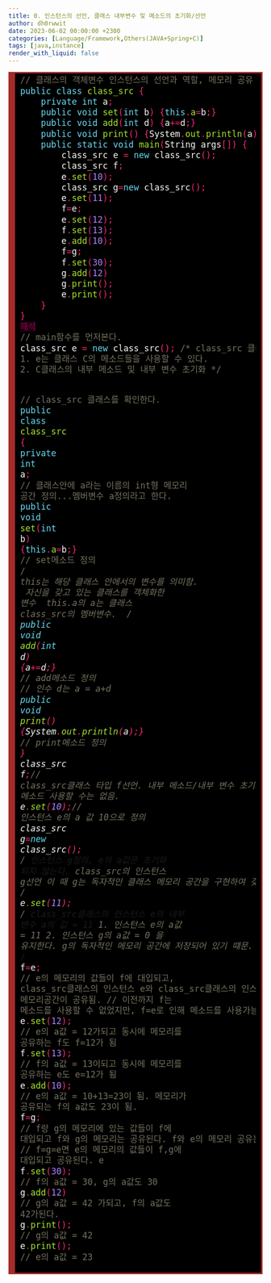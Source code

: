 ```yaml
---
title: 0. 인스턴스의 선언, 클래스 내부변수 및 메소드의 초기화/선언
author: dh0rwwit
date: 2023-06-02 00:00:00 +2300
categories: [Language/Framework,Others(JAVA+Spring+C)]
tags: [java,instance]
render_with_liquid: false
---
```


<!-- HTML generated using hilite.me -->
<div style="background: #272822; overflow:auto;width:auto;border:solid brown;font-size:17px;background:#000000;border-width:.2em .2em .2em .8em;padding:.2em .6em;"><pre style="margin: 0; line-height: 125%"><span style="color: #75715e">// 클래스의 객체변수 인스턴스의 선언과 역할, 메모리 공유</span>
<span style="color: #66d9ef">public</span> <span style="color: #66d9ef">class</span> <span style="color: #a6e22e">class_src</span> <span style="color: #f92672">{</span>
    <span style="color: #66d9ef">private</span> <span style="color: #66d9ef">int</span> <span style="color: #f8f8f2">a</span><span style="color: #f92672">;</span>
    <span style="color: #66d9ef">public</span> <span style="color: #66d9ef">void</span> <span style="color: #a6e22e">set</span><span style="color: #f92672">(</span><span style="color: #66d9ef">int</span> <span style="color: #f8f8f2">b</span><span style="color: #f92672">)</span> <span style="color: #f92672">{</span><span style="color: #66d9ef">this</span><span style="color: #f92672">.</span><span style="color: #a6e22e">a</span><span style="color: #f92672">=</span><span style="color: #f8f8f2">b</span><span style="color: #f92672">;}</span>
    <span style="color: #66d9ef">public</span> <span style="color: #66d9ef">void</span> <span style="color: #a6e22e">add</span><span style="color: #f92672">(</span><span style="color: #66d9ef">int</span> <span style="color: #f8f8f2">d</span><span style="color: #f92672">)</span> <span style="color: #f92672">{</span><span style="color: #f8f8f2">a</span><span style="color: #f92672">+=</span><span style="color: #f8f8f2">d</span><span style="color: #f92672">;}</span>
    <span style="color: #66d9ef">public</span> <span style="color: #66d9ef">void</span> <span style="color: #a6e22e">print</span><span style="color: #f92672">()</span> <span style="color: #f92672">{</span><span style="color: #f8f8f2">System</span><span style="color: #f92672">.</span><span style="color: #a6e22e">out</span><span style="color: #f92672">.</span><span style="color: #a6e22e">println</span><span style="color: #f92672">(</span><span style="color: #f8f8f2">a</span><span style="color: #f92672">);}</span>
    <span style="color: #66d9ef">public</span> <span style="color: #66d9ef">static</span> <span style="color: #66d9ef">void</span> <span style="color: #a6e22e">main</span><span style="color: #f92672">(</span><span style="color: #f8f8f2">String</span> <span style="color: #f8f8f2">args</span><span style="color: #f92672">[])</span> <span style="color: #f92672">{</span>
    	<span style="color: #f8f8f2">class_src</span> <span style="color: #f8f8f2">e</span> <span style="color: #f92672">=</span> <span style="color: #66d9ef">new</span> <span style="color: #f8f8f2">class_src</span><span style="color: #f92672">();</span>
    	<span style="color: #f8f8f2">class_src</span> <span style="color: #f8f8f2">f</span><span style="color: #f92672">;</span>
        <span style="color: #f8f8f2">e</span><span style="color: #f92672">.</span><span style="color: #a6e22e">set</span><span style="color: #f92672">(</span><span style="color: #ae81ff">10</span><span style="color: #f92672">);</span>
    	<span style="color: #f8f8f2">class_src</span> <span style="color: #f8f8f2">g</span><span style="color: #f92672">=</span><span style="color: #66d9ef">new</span> <span style="color: #f8f8f2">class_src</span><span style="color: #f92672">();</span>
        <span style="color: #f8f8f2">e</span><span style="color: #f92672">.</span><span style="color: #a6e22e">set</span><span style="color: #f92672">(</span><span style="color: #ae81ff">11</span><span style="color: #f92672">);</span>
        <span style="color: #f8f8f2">f</span><span style="color: #f92672">=</span><span style="color: #f8f8f2">e</span><span style="color: #f92672">;</span>
        <span style="color: #f8f8f2">e</span><span style="color: #f92672">.</span><span style="color: #a6e22e">set</span><span style="color: #f92672">(</span><span style="color: #ae81ff">12</span><span style="color: #f92672">);</span> 
        <span style="color: #f8f8f2">f</span><span style="color: #f92672">.</span><span style="color: #a6e22e">set</span><span style="color: #f92672">(</span><span style="color: #ae81ff">13</span><span style="color: #f92672">);</span> 
        <span style="color: #f8f8f2">e</span><span style="color: #f92672">.</span><span style="color: #a6e22e">add</span><span style="color: #f92672">(</span><span style="color: #ae81ff">10</span><span style="color: #f92672">);</span> 
        <span style="color: #f8f8f2">f</span><span style="color: #f92672">=</span><span style="color: #f8f8f2">g</span><span style="color: #f92672">;</span> 
        <span style="color: #f8f8f2">f</span><span style="color: #f92672">.</span><span style="color: #a6e22e">set</span><span style="color: #f92672">(</span><span style="color: #ae81ff">30</span><span style="color: #f92672">);</span> 
        <span style="color: #f8f8f2">g</span><span style="color: #f92672">.</span><span style="color: #a6e22e">add</span><span style="color: #f92672">(</span><span style="color: #ae81ff">12</span><span style="color: #f92672">)</span> 
        <span style="color: #f8f8f2">g</span><span style="color: #f92672">.</span><span style="color: #a6e22e">print</span><span style="color: #f92672">();</span>
        <span style="color: #f8f8f2">e</span><span style="color: #f92672">.</span><span style="color: #a6e22e">print</span><span style="color: #f92672">();</span>
    <span style="color: #f92672">}</span>
<span style="color: #f92672">}</span>
<span style="color: #960050; background-color: #1e0010">해석</span>
<span style="color: #75715e">// main함수를 먼저본다.</span>
<span style="color: #f8f8f2">class_src</span> <span style="color: #f8f8f2">e</span> <span style="color: #f92672">=</span> <span style="color: #66d9ef">new</span> <span style="color: #f8f8f2">class_src</span><span style="color: #f92672">();</span> <span style="color: #75715e">/* class_src 클래스의 인스턴스 e선언</span>
<span style="color: #75715e">1. e는 클래스 C의 메소드들을 사용할 수 있다.</span>
<span style="color: #75715e">2. C클래스의 내부 메소드 및 내부 변수 초기화 */</span>

<span style="color: #75715e">// class_src 클래스를 확인한다. </span>
<span style="color: #66d9ef">public</span> <span style="color: #66d9ef">class</span> <span style="color: #a6e22e">class_src</span> <span style="color: #f92672">{</span>
    <span style="color: #66d9ef">private</span> <span style="color: #66d9ef">int</span> <span style="color: #f8f8f2">a</span><span style="color: #f92672">;</span> <span style="color: #75715e">// 클래스안에 a라는 이름의 int형 메모리 공간 정의...멤버변수 a정의라고 한다.</span>
    <span style="color: #66d9ef">public</span> <span style="color: #66d9ef">void</span> <span style="color: #a6e22e">set</span><span style="color: #f92672">(</span><span style="color: #66d9ef">int</span> <span style="color: #f8f8f2">b</span><span style="color: #f92672">)</span> <span style="color: #f92672">{</span><span style="color: #66d9ef">this</span><span style="color: #f92672">.</span><span style="color: #a6e22e">a</span><span style="color: #f92672">=</span><span style="color: #f8f8f2">b</span><span style="color: #f92672">;}</span> <span style="color: #75715e">// set메소드 정의</span>
    <span style="color: #75715e">/*</span>
<span style="color: #75715e">    this는 해당 클래스 안에서의 변수를 의미함.</span>
<span style="color: #75715e">    자신을 갖고 있는 클래스를 객체화한 변수</span>
<span style="color: #75715e">    this.a의 a는 클래스 class_src의 멤버변수.</span>
<span style="color: #75715e">    */</span>
    <span style="color: #66d9ef">public</span> <span style="color: #66d9ef">void</span> <span style="color: #a6e22e">add</span><span style="color: #f92672">(</span><span style="color: #66d9ef">int</span> <span style="color: #f8f8f2">d</span><span style="color: #f92672">)</span> <span style="color: #f92672">{</span><span style="color: #f8f8f2">a</span><span style="color: #f92672">+=</span><span style="color: #f8f8f2">d</span><span style="color: #f92672">;}</span>
    <span style="color: #75715e">// add메소드 정의</span>
    <span style="color: #75715e">// 인수 d는 a = a+d</span>
    <span style="color: #66d9ef">public</span> <span style="color: #66d9ef">void</span> <span style="color: #a6e22e">print</span><span style="color: #f92672">()</span> <span style="color: #f92672">{</span><span style="color: #f8f8f2">System</span><span style="color: #f92672">.</span><span style="color: #a6e22e">out</span><span style="color: #f92672">.</span><span style="color: #a6e22e">println</span><span style="color: #f92672">(</span><span style="color: #f8f8f2">a</span><span style="color: #f92672">);}</span> <span style="color: #75715e">// print메소드 정의</span>
<span style="color: #f92672">}</span>
<span style="color: #f8f8f2">class_src</span> <span style="color: #f8f8f2">f</span><span style="color: #f92672">;</span><span style="color: #75715e">// class_src클래스 타입 f선언. 내부 메소드/내부 변수 초기화 하지 않음. 내부 메소드 사용할 수는 없음.</span>
<span style="color: #f8f8f2">e</span><span style="color: #f92672">.</span><span style="color: #a6e22e">set</span><span style="color: #f92672">(</span><span style="color: #ae81ff">10</span><span style="color: #f92672">);</span><span style="color: #75715e">// 인스턴스 e의 a 값 10으로 정의</span>
<span style="color: #f8f8f2">class_src</span> <span style="color: #f8f8f2">g</span><span style="color: #f92672">=</span><span style="color: #66d9ef">new</span> <span style="color: #f8f8f2">class_src</span><span style="color: #f92672">();</span>
<span style="color: #75715e">/* 인스턴스 g정의, e의 a값은 초기화 되지 않는다.</span>
<span style="color: #75715e">class_src의 인스턴스 g선언 이 때 g는 독자적인 클래스 메모리 공간을 구현하여 갖게 됨 */</span>
<span style="color: #f8f8f2">e</span><span style="color: #f92672">.</span><span style="color: #a6e22e">set</span><span style="color: #f92672">(</span><span style="color: #ae81ff">11</span><span style="color: #f92672">);</span> <span style="color: #75715e">/* class_src클래스의 인스턴스 e의 내부 변수 a의 값 = 11</span>
<span style="color: #75715e">1. 인스턴스 e의 a값 = 11</span>
<span style="color: #75715e">2. 인스턴스 g의 a값 = 0 을 유지한다. g의 독자적인 메모리 공간에 저장되어 있기 떄문. </span>
<span style="color: #75715e">*/</span> 
<span style="color: #f8f8f2">f</span><span style="color: #f92672">=</span><span style="color: #f8f8f2">e</span><span style="color: #f92672">;</span> <span style="color: #75715e">// e의 메모리의 값들이 f에 대입되고, class_src클래스의 인스턴스 e와 class_src클래스의 인스턴스 f의 메모리공간이 공유됨.</span>
<span style="color: #75715e">// 이전까지 f는 메소드를 사용할 수 없었지만, f=e로 인해 메소드를 사용가능하게됨</span>
<span style="color: #f8f8f2">e</span><span style="color: #f92672">.</span><span style="color: #a6e22e">set</span><span style="color: #f92672">(</span><span style="color: #ae81ff">12</span><span style="color: #f92672">);</span> <span style="color: #75715e">// e의 a값 = 12가되고 동시에 메모리를 공유하는 f도 f=12가 됨</span>
<span style="color: #f8f8f2">f</span><span style="color: #f92672">.</span><span style="color: #a6e22e">set</span><span style="color: #f92672">(</span><span style="color: #ae81ff">13</span><span style="color: #f92672">);</span> <span style="color: #75715e">// f의 a값 = 13이되고 동시에 메모리를 공유하는 e도 e=12가 됨</span>
<span style="color: #f8f8f2">e</span><span style="color: #f92672">.</span><span style="color: #a6e22e">add</span><span style="color: #f92672">(</span><span style="color: #ae81ff">10</span><span style="color: #f92672">);</span> <span style="color: #75715e">// e의 a값 = 10+13=23이 됨. 메모리가 공유되는 f의 a값도 23이 됨. </span>
<span style="color: #f8f8f2">f</span><span style="color: #f92672">=</span><span style="color: #f8f8f2">g</span><span style="color: #f92672">;</span> <span style="color: #75715e">// f랑 g의 메모리에 있는 값들이 f에 대입되고 f와 g의 메모리는 공유된다. f와 e의 메모리 공유는 끊긴다.</span>
<span style="color: #75715e">// f=g=e면 e의 메모리의 값들이 f,g에 대입되고 공유된다. e</span>
<span style="color: #f8f8f2">f</span><span style="color: #f92672">.</span><span style="color: #a6e22e">set</span><span style="color: #f92672">(</span><span style="color: #ae81ff">30</span><span style="color: #f92672">);</span> <span style="color: #75715e">// f의 a값 = 30, g의 a값도 30</span>
<span style="color: #f8f8f2">g</span><span style="color: #f92672">.</span><span style="color: #a6e22e">add</span><span style="color: #f92672">(</span><span style="color: #ae81ff">12</span><span style="color: #f92672">)</span> <span style="color: #75715e">// g의 a값 = 42 가되고, f의 a값도 42가된다.</span>
<span style="color: #f8f8f2">g</span><span style="color: #f92672">.</span><span style="color: #a6e22e">print</span><span style="color: #f92672">();</span> <span style="color: #75715e">// g의 a값 = 42</span>
<span style="color: #f8f8f2">e</span><span style="color: #f92672">.</span><span style="color: #a6e22e">print</span><span style="color: #f92672">();</span> <span style="color: #75715e">// e의 a값 = 23</span>
</pre></div>
